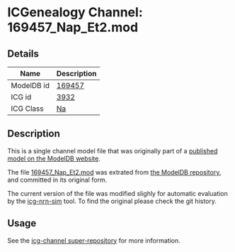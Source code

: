 # ICGenealogy Channel: 169457\_Nap\_Et2.mod

## Details

Name | Description
---- | -----------
ModelDB id | [169457](http://senselab.med.yale.edu/ModelDB/ShowModel.cshtml?model=169457)
ICG id | [3932](http://icg.neurotheory.ox.ac.uk/channels/2/3932)
ICG Class | [Na](http://icg.neurotheory.ox.ac.uk/channels/2)

## Description

This is a single channel model file that was originally part of a [published model on the ModelDB website](http://senselab.med.yale.edu/mModelDB/ShowModel.cshtml?model=169457).


The file [169457\_Nap\_Et2.mod](169457_Nap_Et2.mod) was extrated from [the ModelDB repository](http://senselab.med.yale.edu/ModelDB/ShowModel.cshtml?model=169457), and committed in its original form.

The current version of the file was modified slighly for automatic evaluation by the [icg-nrn-sim](https://github.com/icgenealogy/icg-nrn-sim) tool. To find the original please check the git history.


## Usage

See the [icg-channel super-repository](https://github.com/icgenealogy/icg-channels) for more information.